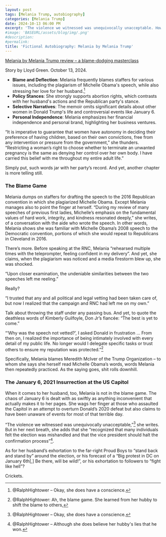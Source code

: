 ```yaml
---
layout: post
tags: [Melania Trump, autobiography]
categories: [Melania Trump]
date: 2024-10-13 06:00 PM
excerpt: 'The violence we witnessed was unequivocally unacceptable. However, many individuals felt the election was mishandled and that the vice president should halt the confirmation process. – Melania Trump'
#image: 'BASEURL/assets/blog/img/.png'
#description:
#permalink:
title: 'Fictional Autobiography: Melania by Melania Trump' 
---
```


[Melania by Melania Trump review – a blame-dodging masterclass](https://www.theguardian.com/us-news/2024/oct/13/melania-trump-memoir-review)

Story by Lloyd Green. October 13, 2024.

- **Blame and Deflection**: Melania frequently blames staffers for various issues, including the plagiarism of Michelle Obama's speech, while also stressing her love for her husband.[^12]
- **Policy Stances**: She strongly supports abortion rights, which contrasts with her husband's actions and the Republican party's stance.
- **Selective Narratives**: The memoir omits significant details about other women in Donald Trump's life and controversial events like January 6.
- **Personal Independence**: Melania emphasizes her financial independence and personal brand, highlighting her business ventures.

[^11]: @RalphHightower: Ah, the blame game. She learned from her hubby to shift the blame to others,

“It is imperative to guarantee that women have autonomy in deciding their preference of having children, based on their own convictions, free from any intervention or pressure from the government,” she thunders. “Restricting a woman’s right to choose whether to terminate an unwanted pregnancy is the same as denying her control over her own body. I have carried this belief with me throughout my entire adult life.”

Simply put, such words jar with her party’s record. And yet, another chapter is more telling still.

### The Blame Game

Melania dumps on staffers for drafting the speech to the 2016 Republican convention in which she plagiarized Michelle Obama. Except Melania manages also to point the finger at herself. “During my review of many speeches of previous first ladies, Michelle’s emphasis on the fundamental values of hard work, integrity, and kindness resonated deeply,” she writes, of a conversation with the aide who wrote the speech. In other words, Melania shows she was familiar with Michelle Obama’s 2008 speech to the Democratic convention, portions of which she would repeat to Republicans in Cleveland in 2016.

There’s more. Before speaking at the RNC, Melania “rehearsed multiple times with the teleprompter, feeling confident in my delivery”. And yet, she claims, when the plagiarism was noticed and a media firestorm blew up, she was shocked.

“Upon closer examination, the undeniable similarities between the two speeches left me reeling.”

Really?

“I trusted that any and all political and legal vetting had been taken care of, but now I realized that the campaign and RNC had left me on my own.”

Talk about throwing the staff under any passing bus. And yet, to quote the deathless words of Kimberly Guilfoyle, Don Jr’s fiancée: “The best is yet to come.”

“‘Why was the speech not vetted?’, I asked Donald in frustration … From then on, I realized the importance of being intimately involved with every detail of my public life. No longer would I delegate specific tasks or trust others to ensure my reputation was protected.”[^11]

[^11]: @RalphHightower: Honey, your reputation is tarnished by association with your hubby.

Specifically, Melania blames Meredith McIver of the Trump Organization – to whom she says she herself read Michelle Obama’s words, words Melania then repeatedly practiced. As the saying goes, shit rolls downhill.

### The January 6, 2021 Insurrection at the US Capitol

When it comes to her husband, too, Melania is not in the blame game. The chaos of January 6 is dealt with as swiftly as anything inconvenient that actually makes it to her pages. She wags her finger at those who assaulted the Capitol in an attempt to overturn Donald’s 2020 defeat but also claims to have been unaware of events for most of that terrible day.

“The violence we witnessed was unequivocally unacceptable,”[^12] she writes. But in her next breath, she adds that she “recognized that many individuals felt the election was mishandled and that the vice president should halt the confirmation process”[^13].

[^12]: @RalphHightower – Okay, she does have a conscience.
[^13]: @RalphHightower – Although she does believe her hubby's lies that he won.


As for her husband’s exhortation to the far-right Proud Boys to “stand back and stand by” around the election, or his forecast of a “Big protest in DC on January 6th[,] Be there, will be wild!”, or his exhortation to followers to “fight like hell”?

Crickets.



